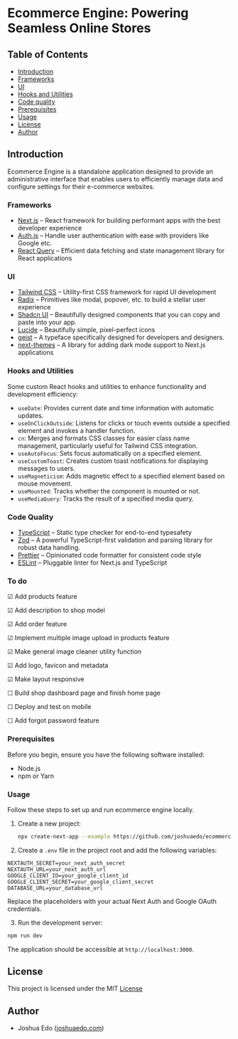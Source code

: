 # Ecommerce Engine: Powering Seamless Online Stores

## Table of Contents

- [Introduction](#introduction)
- [Frameworks](#frameworks)
- [UI](#ui)
- [Hooks and Utilities](#hooks-and-utilities)
- [Code quality](#code-quality)
- [Prerequisites](#prerequisites)
- [Usage](#usage)
- [License](#license)
- [Author](#author)

## Introduction

Ecommerce Engine is a standalone application designed to provide an administrative interface that enables users to efficiently manage data and configure settings for their e-commerce websites.

### Frameworks

- [Next.js](https://nextjs.org/) – React framework for building performant apps with the best developer experience
- [Auth.js](https://authjs.dev/) – Handle user authentication with ease with providers like Google etc.
- [React Query](https://tanstack.com/query) – Efficient data fetching and state management library for React applications

### UI

- [Tailwind CSS](https://tailwindcss.com/) – Utility-first CSS framework for rapid UI development
- [Radix](https://www.radix-ui.com/) – Primitives like modal, popover, etc. to build a stellar user experience
- [Shadcn UI](https://ui.shadcn.com/) – Beautifully designed components that you can copy and paste into your app.
- [Lucide](https://lucide.dev/) – Beautifully simple, pixel-perfect icons
- [geist](https://vercel.com/font) – A typeface specifically designed for developers and designers. 
- [next-themes](https://github.com/pacocoursey/next-themes) – A library for adding dark mode support to Next.js applications

### Hooks and Utilities

Some custom React hooks and utilities to enhance functionality and development efficiency:

- `useDate`: Provides current date and time information with automatic updates.
- `useOnClickOutside`: Listens for clicks or touch events outside a specified element and invokes a handler function.
- `cn`: Merges and formats CSS classes for easier class name management, particularly useful for Tailwind CSS integration.
- `useAutoFocus`: Sets focus automatically on a specified element.
- `useCustomToast`: Creates custom toast notifications for displaying messages to users.
- `useMagneticism`: Adds magnetic effect to a specified element based on mouse movement.
- `useMounted`: Tracks whether the component is mounted or not.
- `useMediaQuery`: Tracks the result of a specified media query.

### Code Quality

- [TypeScript](https://www.typescriptlang.org/) – Static type checker for end-to-end typesafety
- [Zod](https://github.com/colinhacks/zod) – A powerful TypeScript-first validation and parsing library for robust data handling.
- [Prettier](https://prettier.io/) – Opinionated code formatter for consistent code style
- [ESLint](https://eslint.org/) – Pluggable linter for Next.js and TypeScript

### To do

&#9745; Add products feature

 &#9745; Add description to shop model

 &#9745; Add order feature

 &#9745; Implement multiple image upload in products feature

 &#9745; Make general image cleaner utility function

 &#9745; Add logo, favicon and metadata

 &#9745; Make layout responsive

 &#9744; Build shop dashboard page and finish home page

 &#9744; Deploy and test on mobile

 &#9744; Add forgot password feature

### Prerequisites

Before you begin, ensure you have the following software installed:

- Node.js
- npm or Yarn

### Usage

Follow these steps to set up and run ecommerce engine locally.

1. Create a new project:

   ```bash
   npx create-next-app --example https://github.com/joshuaedo/ecommerce-engine
   ```

 2.  Create a `.env` file in the project root and add the following variables:

   ```env
   NEXTAUTH_SECRET=your_next_auth_secret
   NEXTAUTH_URL=your_next_auth_url
   GOOGLE_CLIENT_ID=your_google_client_id
   GOOGLE_CLIENT_SECRET=your_google_client_secret
   DATABASE_URL=your_database_url
   ```

   Replace the placeholders with your actual Next Auth and Google OAuth credentials.

 3. Run the development server:

   ```bash
   npm run dev
   ```

   The application should be accessible at `http://localhost:3000`.

## License

This project is licensed under the MIT [License](https://github.com/joshuaedo/ecommerce-engine/blob/main/LICENSE) 

## Author

- Joshua Edo ([joshuaedo.com](https://joshuaedo.com))


